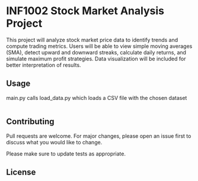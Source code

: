 # INF1002 Stock Market Analysis Project 
This project will analyze stock market price data to identify trends and compute trading metrics. Users will be able to view simple moving averages (SMA), detect upward and downward streaks, calculate daily returns, and simulate maximum profit strategies. Data visualization will be included for better interpretation of results.  

## Usage

main.py calls load_data.py which loads a CSV file with the chosen dataset 
```python

```



## Contributing
Pull requests are welcome. For major changes, please open an issue first
to discuss what you would like to change.

Please make sure to update tests as appropriate.

## License
